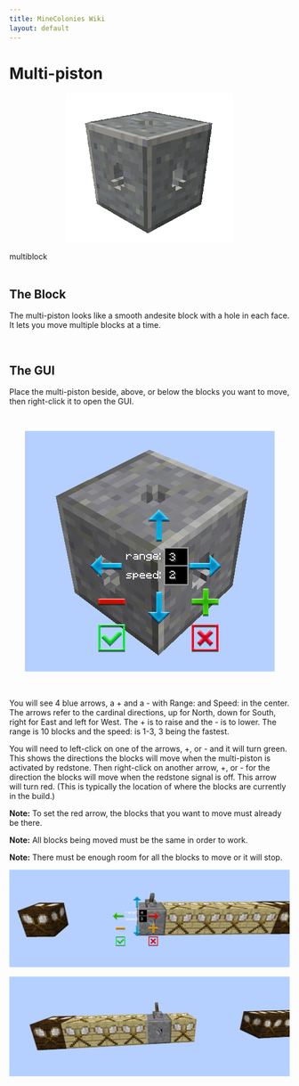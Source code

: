 ```yaml
---
title: MineColonies Wiki
layout: default
---
```

# Multi-piston

<div class="infobox box text-center">
    <p style="text-align:center;"><img src="../../assets/images/items/multipiston.png" alt="Multi-piston"></p>
    <recipe>multiblock</recipe>
</div>
<br>

## The Block

The multi-piston looks like a smooth andesite block with a hole in each face. It lets you move multiple blocks at a time.

<br>

## The GUI

Place the multi-piston beside, above, or below the blocks you want to move, then right-click it to open the GUI. 

<br>
<p style="text-align:center;"><img src="../../assets/images/items/multiblockgui.png" alt="Multi-piston GUI"></p>
<br>

You will see 4 blue arrows, a + and a - with Range: and Speed: in the center. The arrows refer to the cardinal directions, up for North, down for South, right for East and left for West. The + is to raise and the - is to lower.  The range is 10 blocks and the speed: is 1-3, 3 being the fastest. 

You will need to left-click on one of the arrows, +, or - and it will turn green. This shows the directions the blocks will move when the multi-piston is activated by redstone. Then right-click on another arrow, +, or - for the direction the blocks will move when the redstone signal is off. This arrow will turn red. (This is typically the location of where the blocks are currently in the build.)

**Note:** To set the red arrow, the blocks that you want to move must already be there.

**Note:** All blocks being moved must be the same in order to work.

**Note:** There must be enough room for all the blocks to move or it will stop.


<p style="text-align:center;"><img src="../../assets/images/items/multiblockroom.png" alt="Multi-piston GUI"></p>


<p style="text-align:center;"><img src="../../assets/images/items/multiblockblock.png" alt="Multi-piston GUI"></p>
<br>
